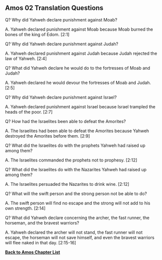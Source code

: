 ## Amos 02 Translation Questions ##

Q? Why did Yahweh declare punishment against Moab?

A. Yahweh declared punishment against Moab because Moab burned the bones of the king of Edom. [2:1]

Q? Why did Yahweh declare punishment against Judah?

A. Yahweh declared punishment against Judah because Judah rejected the law of Yahweh. [2:4]

Q? What did Yahweh declare he would do to the fortresses of Moab and Judah?

A. Yahweh declared he would devour the fortresses of Moab and Judah. [2:5]

Q? Why did Yahweh declare punishment against Israel?

A. Yahweh declared punishment against Israel because Israel trampled the heads of the poor. [2:7]

Q? How had the Israelites been able to defeat the Amorites?

A. The Israelites had been able to defeat the Amorites because Yahweh destroyed the Amorites before them. [2:9]

Q? What did the Israelites do with the prophets Yahweh had raised up among them?

A. The Israelites commanded the prophets not to prophesy. [2:12]

Q? What did the Israelites do with the Nazarites Yahweh had raised up among them?

A. The Israelites persuaded the Nazarites to drink wine. [2:12]

Q? What will the swift person and the strong person not be able to do?

A. The swift person will find no escape and the strong will not add to his own strength. [2:14]

Q? What did Yahweh declare concerning the archer, the fast runner, the horseman, and the bravest warriors?

A. Yahweh declared the archer will not stand, the fast runner will not escape, the horseman will not save himself, and even the bravest warriors will flee naked in that day. [2:15-16]

__[Back to Amos Chapter List](./)__


